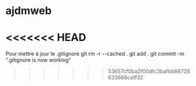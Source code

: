 # ajdmweb
<<<<<<< HEAD
=======

Pour mettre à jour le .gitignore
git rm -r --cached .
git add .
git commit -m ".gitignore is now working"
>>>>>>> 53657cf0ba2f00dfc3bafbb66728633666ca1f32
